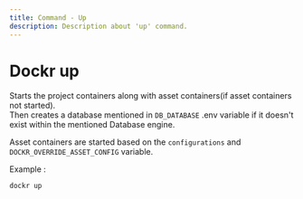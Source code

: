 ```yaml
---
title: Command - Up
description: Description about 'up' command.
---
```


# Dockr up

Starts the project containers along with asset containers(if asset containers not started).
<br>Then creates a database mentioned in `DB_DATABASE` .env variable if it doesn't exist within the mentioned Database
engine.

Asset containers are started based on the `configurations` and `DOCKR_OVERRIDE_ASSET_CONFIG` variable.

Example :

```
dockr up
```